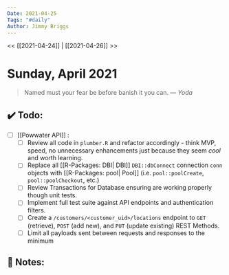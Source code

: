 ```yaml
---
Date: 2021-04-25
Tags: "#daily"
Author: Jimmy Briggs
---
```


<< [[2021-04-24]] | [[2021-04-26]] >>

# Sunday, April 2021

> Named must your fear be before banish it you can.
> &mdash; <cite>Yoda</cite>


## ✔️ Todo:

- [ ] [[Powwater API]] :
	- [ ] Review all code in `plumber.R` and refactor accordingly - think MVP, speed, no unnecessary enhancements just because they seem *cool* and worth learning.
	- [ ] Replace all [[R-Packages: DBI| DBI]] `DBI::dbConnect` connection `conn` objects with [[R-Packages: pool| Pool]] (i.e. `pool::poolCreate`, `pool::poolCheckout`, etc.)
	- [ ] Review Transactions for Database ensuring are working properly though unit tests.
	- [ ] Implement full test suite against API endpoints and authentication filters.
	- [ ] Create a  `/customers/<customer_uid>/locations` endpoint to `GET` (retrieve), `POST` (add new), and `PUT` (update existing) REST Methods.
	- [ ] Limit all payloads sent between requests and responses to the minimum 

## 📝 Notes: